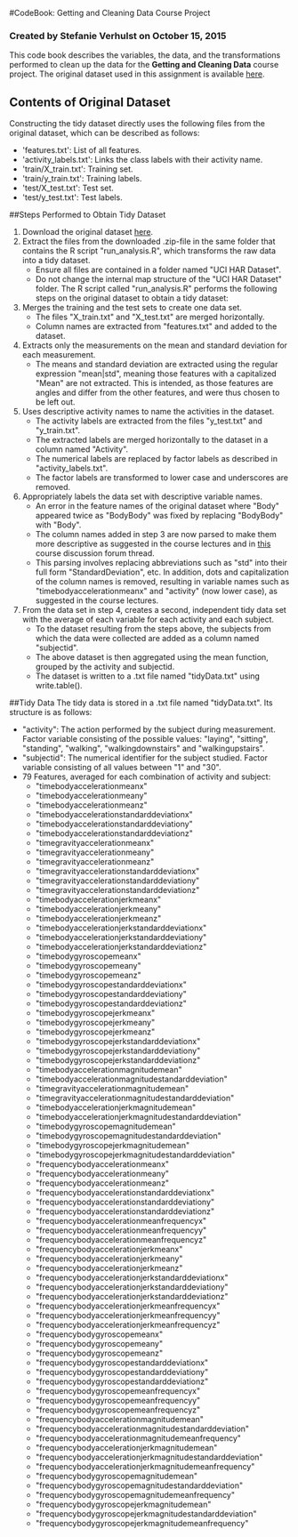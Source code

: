 #CodeBook: Getting and Cleaning Data Course Project
### Created by Stefanie Verhulst on October 15, 2015
This code book describes the variables, the data, and the transformations performed to clean up the data for the **Getting and Cleaning Data** course project.
The original dataset used in this assignment is available [here](https://d396qusza40orc.cloudfront.net/getdata%2Fprojectfiles%2FUCI%20HAR%20Dataset.zip).
## Contents of Original Dataset
Constructing the tidy dataset directly uses the following files from the original dataset, which can be described as follows:

* 'features.txt': List of all features.
* 'activity_labels.txt': Links the class labels with their activity name.
* 'train/X_train.txt': Training set.
* 'train/y_train.txt': Training labels.
* 'test/X_test.txt': Test set.
* 'test/y_test.txt': Test labels.

##Steps Performed to Obtain Tidy Dataset
1. Download the original dataset [here](https://d396qusza40orc.cloudfront.net/getdata%2Fprojectfiles%2FUCI%20HAR%20Dataset.zip).
2. Extract the files from the downloaded .zip-file in the same folder that contains the R script "run_analysis.R", which transforms the raw data into a tidy dataset.
     * Ensure all files are contained in a folder named "UCI HAR Dataset".
     * Do not change the internal map structure of the "UCI HAR Dataset" folder.
The R script called "run\_analysis.R" performs the following steps on the original dataset to obtain a tidy dataset: 
3. Merges the training and the test sets to create one data set.
     * The files "X\_train.txt" and "X\_test.txt" are merged horizontally.
     * Column names are extracted from "features.txt" and added to the dataset.
4. Extracts only the measurements on the mean and standard deviation for each measurement. 
     * The means and standard deviation are extracted using the regular expression "mean|std", meaning those features with a capitalized "Mean" are not extracted. This is intended, as those features are angles and differ from the other features, and were thus chosen to be left out.
5. Uses descriptive activity names to name the activities in the dataset.
     * The activity labels are extracted from the files "y\_test.txt" and "y\_train.txt".
     * The extracted labels are merged horizontally to the dataset in a column named "Activity".
     * The numerical labels are replaced by factor labels as described in "activity\_labels.txt".
     * The factor labels are transformed to lower case and underscores are removed.
6. Appropriately labels the data set with descriptive variable names. 
     * An error in the feature names of the original dataset where "Body" appeared twice as "BodyBody" was fixed by replacing "BodyBody" with "Body".
     * The column names added in step 3 are now parsed to make them more descriptive as suggested in the course lectures and in [this](https://class.coursera.org/getdata-033/forum/thread?thread_id=126) course discussion forum thread.
     * This parsing involves replacing abbreviations such as "std" into their full form "StandardDeviation", etc. In addition, dots and capitalization of the column names is removed, resulting in variable names such as "timebodyaccelerationmeanx" and "activity" (now lower case), as suggested in the course lectures.
7. From the data set in step 4, creates a second, independent tidy data set with the average of each variable for each activity and each subject.
     * To the dataset resulting from the steps above, the subjects from which the data were collected are added as a column named "subjectid".
     * The above dataset is then aggregated using the mean function, grouped by the activity and subjectid.
     * The dataset is written to a .txt file named "tidyData.txt" using write.table\(\).
     
##Tidy Data
The tidy data is stored in a .txt file named "tidyData.txt". Its structure is as follows:
* "activity": The action performed by the subject during measurement. Factor variable consisting of the possible values: "laying", "sitting", "standing", "walking", "walkingdownstairs" and "walkingupstairs".
* "subjectid": The numerical identifier for the subject studied. Factor variable consisting of all values between "1" and "30".
* 79 Features, averaged for each combination of activity and subject:
	* "timebodyaccelerationmeanx"
	* "timebodyaccelerationmeany"
	* "timebodyaccelerationmeanz"
	* "timebodyaccelerationstandarddeviationx"
	* "timebodyaccelerationstandarddeviationy"
	* "timebodyaccelerationstandarddeviationz"
	* "timegravityaccelerationmeanx"
	* "timegravityaccelerationmeany"
	* "timegravityaccelerationmeanz"
	* "timegravityaccelerationstandarddeviationx"   
	* "timegravityaccelerationstandarddeviationy"   
	* "timegravityaccelerationstandarddeviationz"   
	* "timebodyaccelerationjerkmeanx"    
	* "timebodyaccelerationjerkmeany"    
	* "timebodyaccelerationjerkmeanz"    
	* "timebodyaccelerationjerkstandarddeviationx"  
	* "timebodyaccelerationjerkstandarddeviationy"  
	* "timebodyaccelerationjerkstandarddeviationz"  
	* "timebodygyroscopemeanx"
	* "timebodygyroscopemeany"
	* "timebodygyroscopemeanz"
	* "timebodygyroscopestandarddeviationx" 
	* "timebodygyroscopestandarddeviationy" 
	* "timebodygyroscopestandarddeviationz" 
	* "timebodygyroscopejerkmeanx"       
	* "timebodygyroscopejerkmeany"       
	* "timebodygyroscopejerkmeanz"       
	* "timebodygyroscopejerkstandarddeviationx"     
	* "timebodygyroscopejerkstandarddeviationy"     
	* "timebodygyroscopejerkstandarddeviationz"     
	* "timebodyaccelerationmagnitudemean"
	* "timebodyaccelerationmagnitudestandarddeviation" 
	* "timegravityaccelerationmagnitudemean"
	* "timegravityaccelerationmagnitudestandarddeviation"      
	* "timebodyaccelerationjerkmagnitudemean"       
	* "timebodyaccelerationjerkmagnitudestandarddeviation"     
	* "timebodygyroscopemagnitudemean"   
	* "timebodygyroscopemagnitudestandarddeviation" 
	* "timebodygyroscopejerkmagnitudemean"  
	* "timebodygyroscopejerkmagnitudestandarddeviation"
	* "frequencybodyaccelerationmeanx"   
	* "frequencybodyaccelerationmeany"   
	* "frequencybodyaccelerationmeanz"   
	* "frequencybodyaccelerationstandarddeviationx" 
	* "frequencybodyaccelerationstandarddeviationy" 
	* "frequencybodyaccelerationstandarddeviationz" 
	* "frequencybodyaccelerationmeanfrequencyx"     
	* "frequencybodyaccelerationmeanfrequencyy"     
	* "frequencybodyaccelerationmeanfrequencyz"     
	* "frequencybodyaccelerationjerkmeanx"  
	* "frequencybodyaccelerationjerkmeany"
	* "frequencybodyaccelerationjerkmeanz"
	* "frequencybodyaccelerationjerkstandarddeviationx"
	* "frequencybodyaccelerationjerkstandarddeviationy"
	* "frequencybodyaccelerationjerkstandarddeviationz"
	* "frequencybodyaccelerationjerkmeanfrequencyx" 
	* "frequencybodyaccelerationjerkmeanfrequencyy" 
	* "frequencybodyaccelerationjerkmeanfrequencyz" 
	* "frequencybodygyroscopemeanx"
	* "frequencybodygyroscopemeany"
	* "frequencybodygyroscopemeanz"
	* "frequencybodygyroscopestandarddeviationx"
	* "frequencybodygyroscopestandarddeviationy"
	* "frequencybodygyroscopestandarddeviationz"
	* "frequencybodygyroscopemeanfrequencyx"
	* "frequencybodygyroscopemeanfrequencyy"
	* "frequencybodygyroscopemeanfrequencyz"
	* "frequencybodyaccelerationmagnitudemean"
	* "frequencybodyaccelerationmagnitudestandarddeviation"
	* "frequencybodyaccelerationmagnitudemeanfrequency"
	* "frequencybodyaccelerationjerkmagnitudemean"
	* "frequencybodyaccelerationjerkmagnitudestandarddeviation"
	* "frequencybodyaccelerationjerkmagnitudemeanfrequency"
	* "frequencybodygyroscopemagnitudemean"
	* "frequencybodygyroscopemagnitudestandarddeviation"
	* "frequencybodygyroscopemagnitudemeanfrequency"
	* "frequencybodygyroscopejerkmagnitudemean"
	* "frequencybodygyroscopejerkmagnitudestandarddeviation"
	* "frequencybodygyroscopejerkmagnitudemeanfrequency"
	
